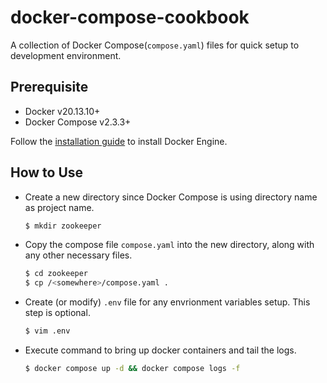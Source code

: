 # docker-compose-cookbook

A collection of Docker Compose(`compose.yaml`) files for quick setup to development environment.

## Prerequisite

-   Docker v20.13.10+
-   Docker Compose v2.3.3+

Follow the [installation guide](https://docs.docker.com/engine/install/) to install Docker Engine.

## How to Use

- Create a new directory since Docker Compose is using directory name as project name.
  
  ```sh
  $ mkdir zookeeper
  ```

- Copy the compose file `compose.yaml` into the new directory, along with any other necessary files. 

  ```sh
  $ cd zookeeper
  $ cp /<somewhere>/compose.yaml .
  ```

- Create (or modify) `.env` file for any envrionment variables setup. This step is optional.

  ```sh
  $ vim .env
  ```

- Execute command to bring up docker containers and tail the logs.

  ```sh
  $ docker compose up -d && docker compose logs -f
  ```
